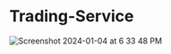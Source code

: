# Trading-Service

![Screenshot 2024-01-04 at 6 33 48 PM](https://github.com/ndavidson19/Trading-Service/assets/59320455/800f3f94-b865-4ecc-9c2d-7126420803c1)
